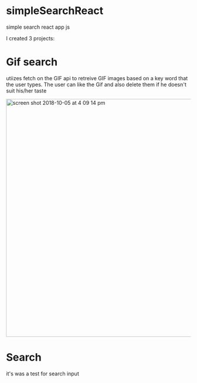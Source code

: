 # simpleSearchReact
simple search react app js 

I created 3 projects: 
# Gif search 
utiizes fetch on the GIF api to retreive GIF images based on a key word that the user types. 
The user can like the Gif and also delete them if he doesn't suit his/her taste 


<img width="650" alt="screen shot 2018-10-05 at 4 09 14 pm" src="https://user-images.githubusercontent.com/28660530/46521151-9048df80-c8b9-11e8-87e2-817dba7a1aa4.png">

# Search 
it's was a test for search input 
